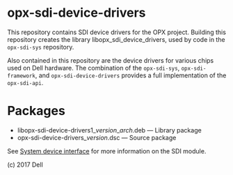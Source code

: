 # opx-sdi-device-drivers
This repository contains SDI device drivers for the OPX project. Building this repository creates the library libopx_sdi_device_drivers, used by code in the `opx-sdi-sys` repository.  
  
Also contained in this repository are the device drivers for various chips used on Dell hardware. The combination of the `opx-sdi-sys`, `opx-sdi-framework`, and `opx-sdi-device-drivers` provides a full implementation of the `opx-sdi-api`.  
  
# Packages
- libopx-sdi-device-drivers1\_*version*\_*arch*.deb — Library package  
- opx-sdi-device-drivers\_*version*.dsc — Source package  
  
See [System device interface](https://github.com/open-switch/opx-docs/wiki/System-device-interface) for more information on the SDI module.  
  
(c) 2017 Dell
